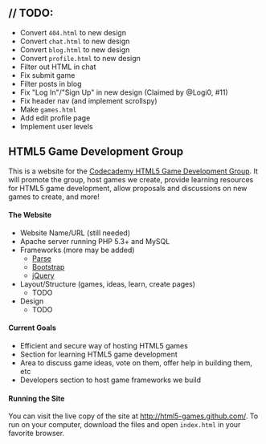 ## // TODO:
* Convert `404.html` to new design
* Convert `chat.html` to new design
* Convert `blog.html` to new design
* Convert `profile.html` to new design
* Filter out HTML in chat
* Fix submit game
* Filter posts in blog
* Fix "Log In"/"Sign Up" in new design (Claimed by @Logi0, #11)
* Fix header nav (and implement scrollspy)
* Make `games.html`
* Add edit profile page
* Implement user levels


## HTML5 Game Development Group

This is a website for the [Codecademy HTML5 Game Development Group](http://www.codecademy.com/groups/html5-game-development/).
It will promote the group, host games we create, provide learning resources for HTML5 game development,
allow proposals and discussions on new games to create, and more!

#### The Website
* Website Name/URL (still needed)
* Apache server running PHP 5.3+ and MySQL
* Frameworks (more may be added)
  * [Parse](http://parse.com/)
  * [Bootstrap](http://twitter.github.io/bootstrap/)
  * [jQuery](http://jquery.com/)
* Layout/Structure (games, ideas, learn, create pages)
  * TODO
* Design
  * TODO

#### Current Goals
* Efficient and secure way of hosting HTML5 games
* Section for learning HTML5 game development
* Area to discuss game ideas, vote on them, offer help in building them, etc
* Developers section to host game frameworks we build

#### Running the Site
You can visit the live copy of the site at http://html5-games.github.com/. To run on your computer, download the files and open `index.html` in your favorite browser.

